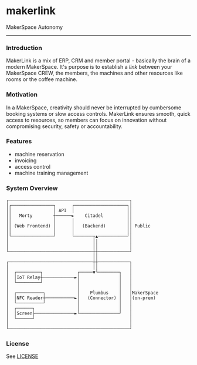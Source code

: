 # makerlink

MakerSpace Autonomy

---

### Introduction

MakerLink is a mix of ERP, CRM and member portal - basically the brain of a modern MakerSpace. It's purpose is to establish a *link* between your MakerSpace CREW, the members, the machines and other resources like rooms or the coffee machine.

### Motivation
In a MakerSpace, creativity should never be interrupted by cumbersome booking systems or slow access controls. MakerLink ensures smooth, quick access to resources, so members can focus on innovation without compromising security, safety or accountability.

### Features
- machine reservation
- invoicing
- access control
- machine training management

### System Overview
```
┌──────────────────────────────────────────────┐          
│┌────────────────┐      ┌────────────────────┐│          
││                │ API  │                    ││          
││   Morty        ┼──────►    Citadel         ││          
││                │      │                    ││          
││ (Web Frontend) │      │   (Backend)        ││ Public   
││                │      │                    ││          
│└────────────────┘      └───────┬▲───────────┘│          
│                                ││            │          
│                                ││            │          
└────────────────────────────────┼┼────────────┘          
                                 ││                       
┌────────────────────────────────┼┼────────────┐          
│                                ││            │          
│  ┌─────────┐             ┌─────▼└────────┐   │          
│  │IoT Relay┼────────────►│               │   │          
│  └─────────┘             │               │   │          
│                          │               │   │          
│  ┌──────────┐            │    Plumbus    │   │MakerSpace
│  │NFC Reader┼───────────►│   (Connector) │   │(on-prem) 
│  └──────────┘            │               │   │          
│  ┌──────┐                │               │   │          
│  │Screen├───────────────►└───────────────┘   │          
│  └──────┘                                    │          
│                                              │          
└──────────────────────────────────────────────┘          
```

### License
See [LICENSE](./LICENSE)
